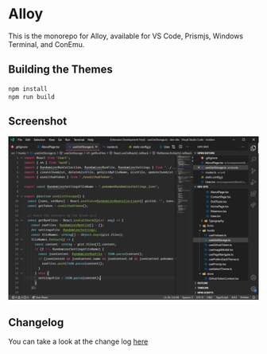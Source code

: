 # Alloy

This is the monorepo for Alloy, available for VS Code, Prismjs, Windows Terminal, and ConEmu.

## Building the Themes

```
npm install
npm run build
```

## Screenshot
![Theme Screenshot](themes/vscode/doc/Screenshot2.png)

## Changelog
You can take a look at the change log [here](CHANGELOG.md)
